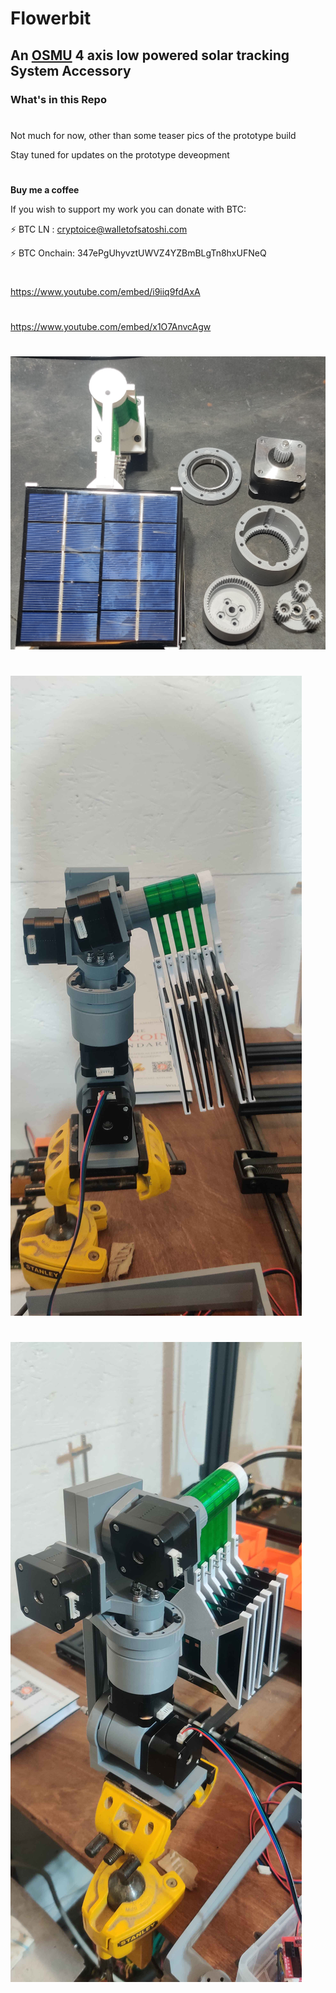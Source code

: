 # **Flowerbit** 

## **An <a href="https://osmu.wiki/osmu/about/" target="_blank">OSMU</a> 4 axis low powered solar tracking System Accessory**

### What's in this Repo
#
Not much for now, other than some teaser pics of the prototype build

Stay tuned for updates on the prototype deveopment 

#

**Buy me a coffee**

If you wish to support my work you can donate with BTC: 

⚡ BTC LN : cryptoice@walletofsatoshi.com

⚡ BTC Onchain: 347ePgUhyvztUWVZ4YZBmBLgTn8hxUFNeQ

#
https://www.youtube.com/embed/i9iiq9fdAxA
#
https://www.youtube.com/embed/x1O7AnvcAgw



#
![](pics/IMG_20250125_143705.jpg)
#
![](pics/IMG_20250129_155012.jpg)
#
![](pics/IMG_20250129_155018.jpg)